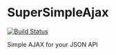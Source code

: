 # SuperSimpleAjax

[![Build Status](https://travis-ci.org/oliverroick/SuperSimpleAjax.svg?branch=master)](https://travis-ci.org/oliverroick/SuperSimpleAjax)

Simple AJAX for your JSON API
